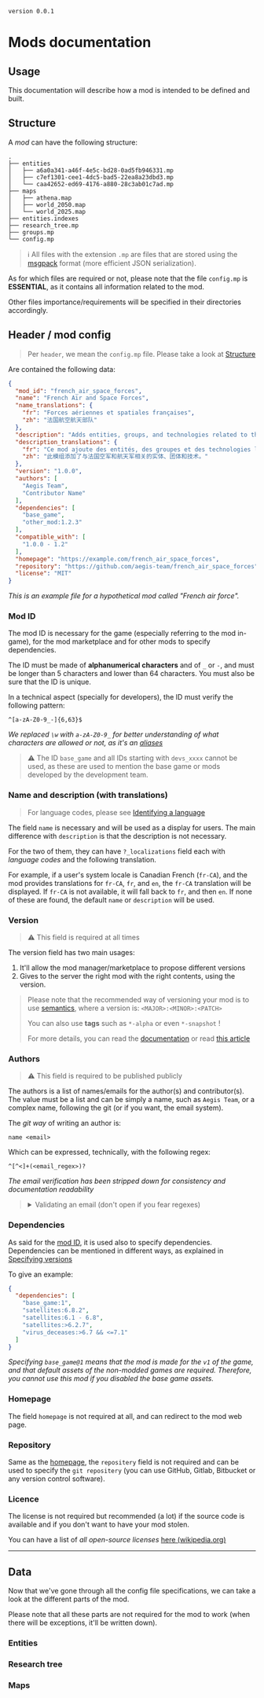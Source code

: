 `version 0.0.1`

# Mods documentation

## Usage

This documentation will describe how a mod is intended to be defined and built.

## Structure

A _mod_ can have the following structure:

```
.
├── entities
│   ├── a6a0a341-a46f-4e5c-bd28-0ad5fb946331.mp
│   ├── c7ef1301-cee1-4dc5-bad5-22ea8a23dbd3.mp
│   └── caa42652-ed69-4176-a880-28c3ab01c7ad.mp
├── maps
│   ├── athena.map
│   ├── world_2050.map
│   └── world_2025.map
├── entities.indexes
├── research_tree.mp
├── groups.mp
└── config.mp
```

[Generated using: https://www.text-2-tree.com/]:#

> ℹ️ All files with the extension `.mp` are files that are stored using the [msgpack](https://msgpack.org/) format (more
> efficient JSON serialization).

As for which files are required or not, please note that the file `config.mp` is **ESSENTIAL**, as it contains all
information related to the mod.

Other files importance/requirements will be specified in their directories accordingly.

## Header / mod config

> Per `header`, we mean the `config.mp` file. Please take a look at [Structure](#structure)

Are contained the following data:

```json
{
  "mod_id": "french_air_space_forces",
  "name": "French Air and Space Forces",
  "name_translations": {
    "fr": "Forces aériennes et spatiales françaises",
    "zh": "法国航空航天部队"
  },
  "description": "Adds entities, groups, and technologies related to the French Air and Space Forces.",
  "description_translations": {
    "fr": "Ce mod ajoute des entités, des groupes et des technologies liés à l'armée de l'air et de l'espace française.",
    "zh": "此模组添加了与法国空军和航天军相关的实体、团体和技术。"
  },
  "version": "1.0.0",
  "authors": [
    "Aegis Team",
    "Contributor Name"
  ],
  "dependencies": [
    "base_game",
    "other_mod:1.2.3"
  ],
  "compatible_with": [
    "1.0.0 - 1.2"
  ],
  "homepage": "https://example.com/french_air_space_forces",
  "repository": "https://github.com/aegis-team/french_air_space_forces",
  "license": "MIT"
}
```

[Generated using: https://www.text-2-tree.com/]:#

_This is an example file for a hypothetical mod called "French air force"._

### Mod ID

The mod ID is necessary for the game (especially referring to the mod in-game), for the mod marketplace and for other
mods to specify dependencies.

The ID must be made of **alphanumerical characters** and of `_` or `-`, and must be longer than 5 characters and lower
than 64 characters.
You must also be sure that the ID is unique.

In a technical aspect (specially for developers), the ID must verify the following pattern:

```regex
^[a-zA-Z0-9_-]{6,63}$
```

_We replaced `\w` with `a-zA-Z0-9_` for better understanding of what characters are allowed or not, as it's
an [aliases](https://www.w3schools.com/jsref/jsref_regexp_wordchar.asp)_

> ⚠️ The ID `base_game` and all IDs starting with `devs_xxxx` cannot be used, as these are used to mention the base game
> or mods developed by the development team.

### Name and description (with translations)

> For language codes, please see [Identifying a language](../Languages.md#identifying-a-language)

The field `name` is necessary and will be used as a display for users.
The main difference with `description` is that the description is not necessary.

For the two of them, they can have `?_localizations` field each with _language codes_ and the following translation.

For example, if a user's system locale is Canadian French (`fr-CA`), and the mod provides translations for `fr-CA`,
`fr`, and `en`, the `fr-CA` translation will be displayed.
If `fr-CA` is not available, it will fall back to `fr`, and then `en`.
If none of these are found, the default `name` or `description` will be used.

### Version

> ⚠️ This field is required at all times

The version field has two main usages:

1. It'll allow the mod manager/marketplace to propose different versions
2. Gives to the server the right mod with the right contents, using the version.

> Please note that the recommended way of versioning your mod is to use [semantics](https://semver.org/), where a
> version is:
> ``<MAJOR>:<MINOR>:<PATCH>``
>
> You can also use **tags** such as `*-alpha` or even `*-snapshot` !
>
> For more details, you can read the [documentation](https://semver.org/) or
> read [this article](https://www.baeldung.com/cs/semantic-versioning)

### Authors

> ⚠️ This field is required to be published publicly

The authors is a list of names/emails for the author(s) and contributor(s).
The value must be a list and can be simply a name, such as `Aegis Team`, or a complex name, following the git (or if you
want, the email system).

The _git way_ of writing an author is:

```
name <email>
```

Which can be expressed, technically, with the following regex:

```regex
^[^<]+(<email_regex>)?
```

_The email verification has been stripped down for consistency and documentation readability_

> <details>
>     <summary>Validating an email (don't open if you fear regexes)</summary>
> For validating the email, the following regex can be used:
>
> ```regex
> ^([^\x00-\x20\x22\x28\x29\x2c\x2e\x3a-\x3c\x3e\x40\x5b-\x5d\x7f-\xff]+|\x22([^\x0d\x22\x5c\x80-\xff]|\x5c[\x00-\x7f])*\x22)(\x2e([^\x00-\x20\x22\x28\x29\x2c\x2e\x3a-\x3c\x3e\x40\x5b-\x5d\x7f-\xff]+|\x22([^\x0d\x22\x5c\x80-\xff]|\x5c[\x00-\x7f])*\x22))*\x40([^\x00-\x20\x22\x28\x29\x2c\x2e\x3a-\x3c\x3e\x40\x5b-\x5d\x7f-\xff]+|\x5b([^\x0d\x5b-\x5d\x80-\xff]|\x5c[\x00-\x7f])*\x5d)(\x2e([^\x00-\x20\x22\x28\x29\x2c\x2e\x3a-\x3c\x3e\x40\x5b-\x5d\x7f-\xff]+|\x5b([^\x0d\x5b-\x5d\x80-\xff]|\x5c[\x00-\x7f])*\x5d))*$
> ``` 
> </details>

### Dependencies

As said for the [mod ID](#mod-id), it is used also to specify dependencies.
Dependencies can be mentioned in different ways,
as explained in [Specifying versions](../Versions.md#specifying-versions)

To give an example:

```json
{
  "dependencies": [
    "base_game:1",
    "satellites:6.8.2",
    "satellites:6.1 - 6.8",
    "satellites:>6.2.7",
    "virus_deceases:>6.7 && <=7.1"
  ]
}
```

_Specifying `base_game@1` means that the mod is made for the `v1` of the game, and that default assets of the non-modded
games are required.
Therefore, you cannot use this mod if you disabled the base game assets._

### Homepage

The field `homepage` is not required at all, and can redirect to the mod web page.

### Repository

Same as the [homepage](#homepage), the `repositery` field is not required and can be used to specify the
`git repositery` (you can use GitHub, Gitlab, Bitbucket or any version control software).

### Licence

The license is not required but recommended (a lot) if the source code is available and if you don't want to have your
mod stolen.

You can have a list of _all open-source
licenses_ [here (wikipedia.org)](https://en.wikipedia.org/wiki/Comparison_of_free_and_open-source_software_licenses)

---

## Data

Now that we've gone through all the config file specifications, we can take a look at the different parts of the mod.

Please note that all these parts are not required for the mod to work (when there will be exceptions, it'll be written
down).

### Entities

### Research tree

### Maps

